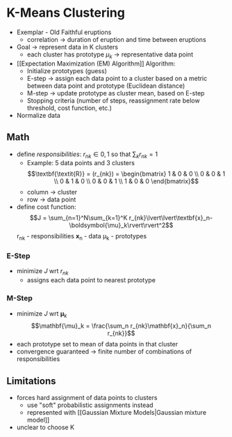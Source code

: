 # K-Means Clustering
- Exemplar - Old Faithful eruptions
	- correlation -> duration of eruption and time between eruptions
- Goal -> represent data in K clusters
	- each cluster has prototype $\mu_k$ -> representative data point
- [[Expectation Maximization (EM) Algorithm]] Algorithm:
	- Initialize prototypes (guess)
	- E-step -> assign each data point to a cluster based on a metric between data point and prototype (Euclidean distance)
	- M-step -> update prototype as cluster mean, based on E-step
	- Stopping criteria (number of steps, reassignment rate below threshold, cost function, etc.)
- Normalize data
## Math
- define *responsibilities*: $r_{nk} \in {0, 1}$ so that $\sum_k r_{nk} = 1$
	- Example: 5 data points and 3 clusters
	$$\textbf{\textit{R}} = (r_{nk}) = \begin{bmatrix} 1 & 0 & 0 \\ 0 & 0 & 1 \\ 0 & 1 & 0 \\ 0 & 0 & 1 \\ 1 & 0 & 0 \end{bmatrix}$$
	- column -> cluster
	- row -> data point
- define cost function:
	$$J = \sum_{n=1}^N\sum_{k=1}^K r_{nk}\lvert\lvert\textbf{x}_n-\boldsymbol{\mu}_k\rvert\rvert^2$$
r<sub>nk</sub> - responsibilities
**x**<sub>n</sub> - data
&mu;<sub>k</sub> - prototypes
### E-Step
- minimize $J$ wrt $r_{nk}$
	- assigns each data point to nearest prototype
### M-Step
- minimize $J$ wrt $\mathbf{\mu}_k$
$$\mathbf{\mu}_k = \frac{\sum_n r_{nk}\mathbf{x}_n}{\sum_n r_{nk}}$$
- each prototype set to mean of data points in that cluster
- convergence guaranteed -> finite number of combinations of responsibilities

## Limitations
- forces hard assignment of data points to clusters
	- use "soft" probabilistic assignments instead
	- represented with [[Gaussian Mixture Models|Gaussian mixture model]]
- unclear to choose K